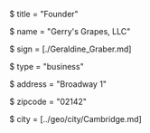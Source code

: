 $ title = "Founder"

$ name = "Gerry's Grapes, LLC"

$ sign = [./Geraldine_Graber.md]

$ type = "business"

$ address = "Broadway 1"

$ zipcode = "02142"

$ city = [../geo/city/Cambridge.md]

